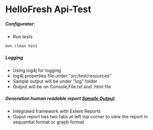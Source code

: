 HelloFresh Api-Test
=====


##### Configurator:

* Run tests 

```java
mvn clean test
```

##### Logging 

* Using log4j for logging 
* log4j.properties file under "src/test/resources"
* Sample output will be under "log" folder
* Output will be on Console,File.txt and .html file


##### Generation human readable report [Sample Output](https://web-test-hellofresh.s3-eu-west-1.amazonaws.com/ExtentReportResults_Api.html)
* Integrated framework with Extent Reports
* Ouput report has two tabs at left top corner to view the report in sequential format or graph format






















